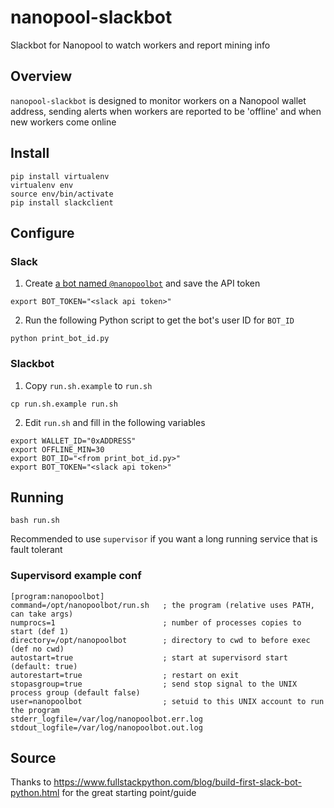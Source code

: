 # nanopool-slackbot
Slackbot for Nanopool to watch workers and report mining info

## Overview

`nanopool-slackbot` is designed to monitor workers on a Nanopool wallet address,
sending alerts when workers are reported to be 'offline' and when new workers
come online

## Install

```
pip install virtualenv
virtualenv env
source env/bin/activate
pip install slackclient
```

## Configure

### Slack

1. Create [a bot named `@nanopoolbot`](https://my.slack.com/services/new/bot) and save the API token
 
 `export BOT_TOKEN="<slack api token>"`
 
2. Run the following Python script to get the bot's user ID for `BOT_ID`
 
 `python print_bot_id.py`

### Slackbot

1. Copy `run.sh.example` to `run.sh` 

 `cp run.sh.example run.sh`

2. Edit `run.sh` and fill in the following variables
```
export WALLET_ID="0xADDRESS"
export OFFLINE_MIN=30
export BOT_ID="<from print_bot_id.py>"
export BOT_TOKEN="<slack api token>"
```

## Running

```
bash run.sh
```
Recommended to use `supervisor` if you want a long running service that is fault tolerant

### Supervisord example conf

```
[program:nanopoolbot]
command=/opt/nanopoolbot/run.sh   ; the program (relative uses PATH, can take args)
numprocs=1                        ; number of processes copies to start (def 1)
directory=/opt/nanopoolbot        ; directory to cwd to before exec (def no cwd)
autostart=true                    ; start at supervisord start (default: true)
autorestart=true                  ; restart on exit
stopasgroup=true                  ; send stop signal to the UNIX process group (default false)
user=nanopoolbot                  ; setuid to this UNIX account to run the program
stderr_logfile=/var/log/nanopoolbot.err.log
stdout_logfile=/var/log/nanopoolbot.out.log
```

## Source

Thanks to https://www.fullstackpython.com/blog/build-first-slack-bot-python.html for the great starting point/guide
